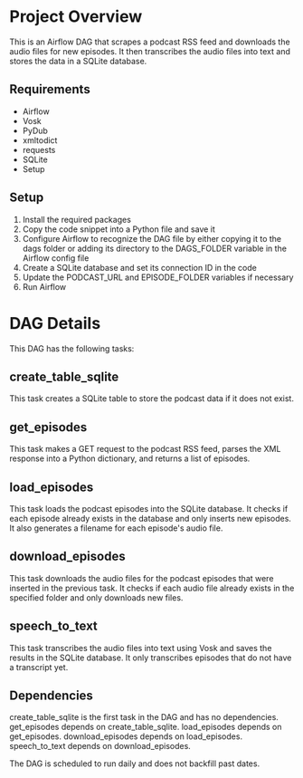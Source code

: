 # Project Overview

This is an Airflow DAG that scrapes a podcast RSS feed and downloads the audio files for new episodes. It then transcribes the audio files into text and stores the data in a SQLite database.

## Requirements

- Airflow
- Vosk
- PyDub
- xmltodict
- requests
- SQLite
- Setup

## Setup

1. Install the required packages
2. Copy the code snippet into a Python file and save it
3. Configure Airflow to recognize the DAG file by either copying it to the dags folder or adding its directory to the DAGS_FOLDER variable in the Airflow config file
4. Create a SQLite database and set its connection ID in the code
5. Update the PODCAST_URL and EPISODE_FOLDER variables if necessary
6. Run Airflow

# DAG Details

This DAG has the following tasks:

## create_table_sqlite

This task creates a SQLite table to store the podcast data if it does not exist.

## get_episodes

This task makes a GET request to the podcast RSS feed, parses the XML response into a Python dictionary, and returns a list of episodes.

## load_episodes

This task loads the podcast episodes into the SQLite database. It checks if each episode already exists in the database and only inserts new episodes. It also generates a filename for each episode's audio file.

## download_episodes

This task downloads the audio files for the podcast episodes that were inserted in the previous task. It checks if each audio file already exists in the specified folder and only downloads new files.

## speech_to_text

This task transcribes the audio files into text using Vosk and saves the results in the SQLite database. It only transcribes episodes that do not have a transcript yet.

## Dependencies

create_table_sqlite is the first task in the DAG and has no dependencies. get_episodes depends on create_table_sqlite. load_episodes depends on get_episodes. download_episodes depends on load_episodes. speech_to_text depends on download_episodes.

The DAG is scheduled to run daily and does not backfill past dates.
